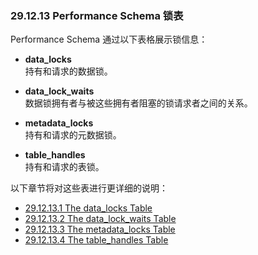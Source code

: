 ### 29.12.13 Performance Schema 锁表

Performance Schema 通过以下表格展示锁信息：

- **data_locks**  
  持有和请求的数据锁。

- **data_lock_waits**  
  数据锁拥有者与被这些拥有者阻塞的锁请求者之间的关系。

- **metadata_locks**  
  持有和请求的元数据锁。

- **table_handles**  
  持有和请求的表锁。

以下章节将对这些表进行更详细的说明：

- [29.12.13.1 The data_locks Table](#29.12.13.1)
- [29.12.13.2 The data_lock_waits Table](#29.12.13.2)
- [29.12.13.3 The metadata_locks Table](#29.12.13.3)
- [29.12.13.4 The table_handles Table](#29.12.13.4)